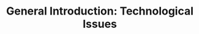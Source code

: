 ---
abstract: null
creators:
- Altenhöner, Reinhard
date: null
document_url: https://services.phaidra.univie.ac.at/api/object/o:294993/download
grand_parent: iPRES
institutions: []
keywords:
- beijing
landing_page_url: https://phaidra.univie.ac.at/o:294993
language: eng
layout: publication
license: CC BY-SA 3.0 AT
notes_url: null
parent: iPRES 2004
presentation_url: null
publication_type: presentation
size: 651023
source_name: iPRES
title: 'General Introduction: Technological Issues'
year: 2004
---